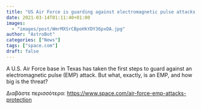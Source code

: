 ```yaml
---
title: "US Air Force is guarding against electromagnetic pulse attacks. Should we worry?"
date: 2021-03-14T01:11:40+01:00
images:
  - "images/post/WmrMXSrCBpoHkYDY36pxDA.jpg"
author: "AstroBot"
categories: ["News"]
tags: ["space.com"]
draft: false
---
```


A U.S. Air Force base in Texas has taken the first steps to guard against an electromagnetic pulse (EMP) attack. But what, exactly, is an EMP, and how big is the threat? 

Διαβάστε περισσότερα: https://www.space.com/air-force-emp-attacks-protection
